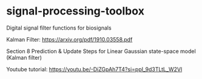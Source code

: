 # signal-processing-toolbox
Digital signal filter functions for biosignals


Kalman Filter: https://arxiv.org/pdf/1910.03558.pdf

Section 8 Prediction & Update Steps for Linear Gaussian state-space model (Kalman filter)

Youtube tutorial:
https://youtu.be/-DiZGpAh7T4?si=ppI_9d3TLtL_W2Vl

